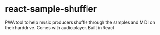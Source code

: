 # react-sample-shuffler
PWA tool to help music producers shuffle through the samples and MIDI on their harddrive. Comes with audio player. Built in React
